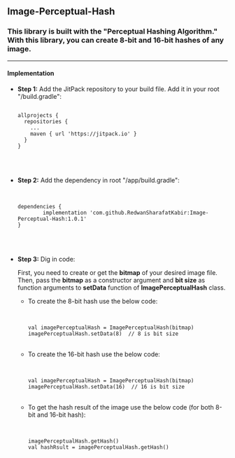 ## Image-Perceptual-Hash

### This library is built with the "Perceptual Hashing Algorithm." With this library, you can create 8-bit and 16-bit hashes of any image.
- - - -
#### Implementation

* <b>Step 1:</b> Add the JitPack repository to your build file. Add it in your root "/build.gradle":<br>

  ```
  
  allprojects {
    repositories {
      ...
      maven { url 'https://jitpack.io' }
    }
  }
  
  ```
<br><br>
* <b>Step 2:</b> Add the dependency in root "/app/build.gradle":<br><br>
  ```
  
  dependencies {
          implementation 'com.github.RedwanSharafatKabir:Image-Perceptual-Hash:1.0.1'
  }
  
  ```
<br><br>
* <b>Step 3:</b> Dig in code:

  First, you need to create or get the <b>bitmap</b> of your desired image file.
  Then, pass the <b>bitmap</b> as a constructor argument and <b>bit size</b> as function arguments to <b>setData</b> function of <b>ImagePerceptualHash</b> class.
  
  * To create the 8-bit hash use the below code:<br><br>
    ```

    val imagePerceptualHash = ImagePerceptualHash(bitmap)
    imagePerceptualHash.setData(8)  // 8 is bit size
    
    ```
  <br>
  
  * To create the 16-bit hash use the below code:<br><br>
    ```
    
    val imagePerceptualHash = ImagePerceptualHash(bitmap)
    imagePerceptualHash.setData(16)  // 16 is bit size

    ```
  <br>
  
  * To get the hash result of the image use the below code (for both 8-bit and 16-bit hash):<br><br>
    ```

    imagePerceptualHash.getHash()
    val hashRsult = imagePerceptualHash.getHash()

    ```
